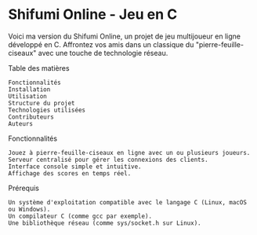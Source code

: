 # Shifumi Online - Jeu en C

Voici ma version du Shifumi Online, un projet de jeu multijoueur en ligne développé en C. Affrontez vos amis dans un classique du "pierre-feuille-ciseaux" avec une touche de technologie réseau.

Table des matières

    Fonctionnalités
    Installation
    Utilisation
    Structure du projet
    Technologies utilisées
    Contributeurs
    Auteurs

Fonctionnalités

    Jouez à pierre-feuille-ciseaux en ligne avec un ou plusieurs joueurs.
    Serveur centralisé pour gérer les connexions des clients.
    Interface console simple et intuitive.
    Affichage des scores en temps réel.

Prérequis

    Un système d'exploitation compatible avec le langage C (Linux, macOS ou Windows).
    Un compilateur C (comme gcc par exemple).
    Une bibliothèque réseau (comme sys/socket.h sur Linux).